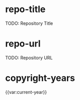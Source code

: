 # repo-title
TODO: Repository Title

# repo-url
TODO: Repository URL

# copyright-years
{{var:current-year}}

